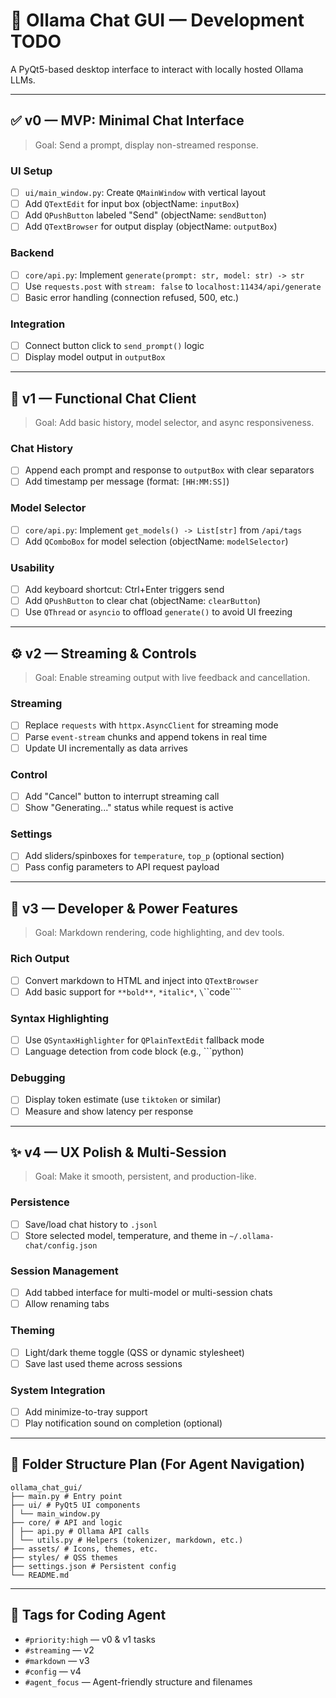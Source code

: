# 🧠 Ollama Chat GUI — Development TODO

A PyQt5-based desktop interface to interact with locally hosted Ollama LLMs.

---

## ✅ v0 — MVP: Minimal Chat Interface
> Goal: Send a prompt, display non-streamed response.

### UI Setup
- [ ] `ui/main_window.py`: Create `QMainWindow` with vertical layout
- [ ] Add `QTextEdit` for input box (objectName: `inputBox`)
- [ ] Add `QPushButton` labeled "Send" (objectName: `sendButton`)
- [ ] Add `QTextBrowser` for output display (objectName: `outputBox`)

### Backend
- [ ] `core/api.py`: Implement `generate(prompt: str, model: str) -> str`
- [ ] Use `requests.post` with `stream: false` to `localhost:11434/api/generate`
- [ ] Basic error handling (connection refused, 500, etc.)

### Integration
- [ ] Connect button click to `send_prompt()` logic
- [ ] Display model output in `outputBox`

---

## 🚀 v1 — Functional Chat Client
> Goal: Add basic history, model selector, and async responsiveness.

### Chat History
- [ ] Append each prompt and response to `outputBox` with clear separators
- [ ] Add timestamp per message (format: `[HH:MM:SS]`)

### Model Selector
- [ ] `core/api.py`: Implement `get_models() -> List[str]` from `/api/tags`
- [ ] Add `QComboBox` for model selection (objectName: `modelSelector`)

### Usability
- [ ] Add keyboard shortcut: Ctrl+Enter triggers send
- [ ] Add `QPushButton` to clear chat (objectName: `clearButton`)
- [ ] Use `QThread` or `asyncio` to offload `generate()` to avoid UI freezing

---

## ⚙️ v2 — Streaming & Controls
> Goal: Enable streaming output with live feedback and cancellation.

### Streaming
- [ ] Replace `requests` with `httpx.AsyncClient` for streaming mode
- [ ] Parse `event-stream` chunks and append tokens in real time
- [ ] Update UI incrementally as data arrives

### Control
- [ ] Add "Cancel" button to interrupt streaming call
- [ ] Show "Generating..." status while request is active

### Settings
- [ ] Add sliders/spinboxes for `temperature`, `top_p` (optional section)
- [ ] Pass config parameters to API request payload

---

## 🧠 v3 — Developer & Power Features
> Goal: Markdown rendering, code highlighting, and dev tools.

### Rich Output
- [ ] Convert markdown to HTML and inject into `QTextBrowser`
- [ ] Add basic support for `**bold**`, `*italic*`, `\`\`\`code\`\`\``

### Syntax Highlighting
- [ ] Use `QSyntaxHighlighter` for `QPlainTextEdit` fallback mode
- [ ] Language detection from code block (e.g., ```python)

### Debugging
- [ ] Display token estimate (use `tiktoken` or similar)
- [ ] Measure and show latency per response

---

## ✨ v4 — UX Polish & Multi-Session
> Goal: Make it smooth, persistent, and production-like.

### Persistence
- [ ] Save/load chat history to `.jsonl`
- [ ] Store selected model, temperature, and theme in `~/.ollama-chat/config.json`

### Session Management
- [ ] Add tabbed interface for multi-model or multi-session chats
- [ ] Allow renaming tabs

### Theming
- [ ] Light/dark theme toggle (QSS or dynamic stylesheet)
- [ ] Save last used theme across sessions

### System Integration
- [ ] Add minimize-to-tray support
- [ ] Play notification sound on completion (optional)

---

## 📁 Folder Structure Plan (For Agent Navigation)

```
ollama_chat_gui/
├── main.py # Entry point
├── ui/ # PyQt5 UI components
│ └── main_window.py
├── core/ # API and logic
│ ├── api.py # Ollama API calls
│ └── utils.py # Helpers (tokenizer, markdown, etc.)
├── assets/ # Icons, themes, etc.
├── styles/ # QSS themes
├── settings.json # Persistent config
└── README.md
```

---

## 🔖 Tags for Coding Agent
- `#priority:high` — v0 & v1 tasks
- `#streaming` — v2
- `#markdown` — v3
- `#config` — v4
- `#agent_focus` — Agent-friendly structure and filenames

